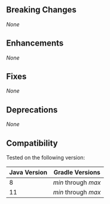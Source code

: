 <!-- User facing summary of the key changes in this release -->

<!--
  In each section below list the included changes in this release **since the last final release**.
    - This should be an unordered list
    - If no changes for the section replace use: _None_
    - Significant dependency updates should be listed as well

  Breaking changes indicate:
    - Drop compatibility for a Java or Gradle version
    - Require a change to the user's build scripts
    - Change behavior in workflow-breaking way

  Enhancements indicate:
    - Introduction of a new feature/behavior that does not meet breaking criteria above

  Fixes indicate:
    - A fix to an issue that does not meet the breaking criteria above

  Deprecations indicate:
    - Features that should no longer be used

  Listed changes should include:
    - Issue/PR number at the start of the line
    - Brief summary of the change and its impact on users
    - In parentheses, GitHub handle of the user who provided the change (if not a core team member)

  Example:

  - #123 Dropped support for Gradle versions before 4.3 due to use of Provider API to lazily configure tasks.
-->

## Breaking Changes

_None_

## Enhancements

_None_

## Fixes

_None_

## Deprecations

_None_

## Compatibility

Tested on the following version:

<!-- Ensure this is in sync with the versions from the `modules/gradle-clojure-plugin/.stutter/ lock files` -->
<!-- We should indicate Clojure version compatibility at some point, but we don't have tests for this yet -->

| Java Version | Gradle Versions     |
| ------------ | ------------------- |
| 8            | _min_ through _max_ |
| 11           | _min_ through _max_ |
